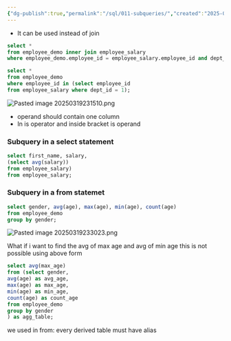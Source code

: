 ```yaml
---
{"dg-publish":true,"permalink":"/sql/011-subqueries/","created":"2025-03-19T23:03:05.066+05:30","updated":"2025-03-26T16:05:16.664+05:30"}
---
```


- It can be used instead of join

```sql
select *
from employee_demo inner join employee_salary
where employee_demo.employee_id = employee_salary.employee_id and dept_id = 1;
```

```sql
select *
from employee_demo
where employee_id in (select employee_id
from employee_salary where dept_id = 1);
```

![Pasted image 20250319231510.png](/img/user/Attachments/Pasted%20image%2020250319231510.png)


- operand should contain one column
- In is operator and inside bracket is operand

### Subquery in a select statement


```sql
select first_name, salary,
(select avg(salary))
from employee_salary)
from employee_salary;
```

### Subquery in a from statemet

```sql
select gender, avg(age), max(age), min(age), count(age)
from employee_demo
group by gender;
```

![Pasted image 20250319233023.png](/img/user/Attachments/Pasted%20image%2020250319233023.png)

What if i want to find the avg of max age and avg of min age this is not possible using above form

```sql
select avg(max_age)
from (select gender, 
avg(age) as avg_age,
max(age) as max_age,
min(age) as min_age,
count(age) as count_age
from employee_demo
group by gender
) as agg_table;
```

we used in from: every derived table must have alias

